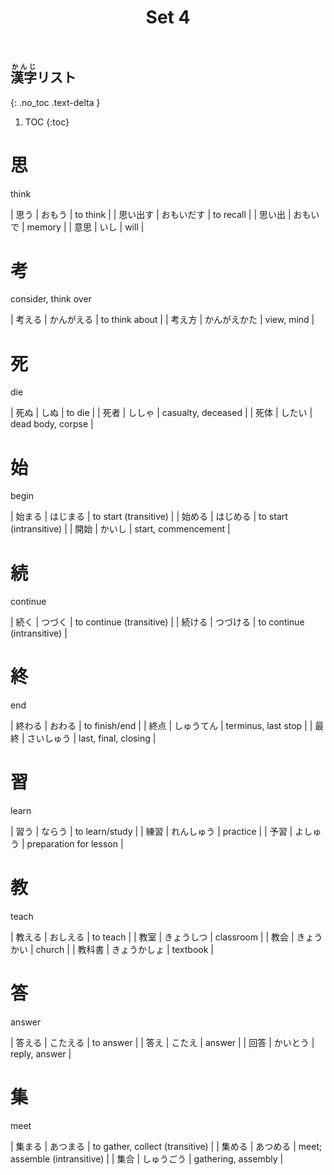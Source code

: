﻿---
layout: default
title: Set 4
parent: N4 Kanji List
grand_parent: <ruby>漢字<rt>かんじ</rt></ruby> Kanji
nav_order: 4
---

## <ruby>漢字<rt>かんじ</rt></ruby>リスト
{: .no_toc .text-delta }

1. TOC
{:toc}

# 思
think

| 思う	| おもう | to think	|
| 思い出す	| おもいだす | to recall |
| 思い出	| おもいで | memory |
| 意思	| いし | will |

# 考
consider,
think over

| 考える	| かんがえる | to think about	|
| 考え方	| かんがえかた | view, mind	|

# 死
die

| 死ぬ	| しぬ | to die |
| 死者	| ししゃ | casualty, deceased |
| 死体	| したい | dead body, corpse |

# 始
begin

| 始まる	| はじまる | to start (transitive) |
| 始める	| はじめる | to start (intransitive) |
| 開始	| かいし | start, commencement |

# 続
continue

| 続く	| つづく | to continue (transitive) |
| 続ける	| つづける | to continue (intransitive) |

# 終
end

| 終わる	| おわる | to finish/end |
| 終点	| しゅうてん | terminus, last stop |
| 最終	| さいしゅう | last, final, closing |

# 習
learn

| 習う	| ならう | to learn/study |
| 練習	| れんしゅう | practice |
| 予習	| よしゅう | preparation for lesson |

# 教
teach

| 教える	| おしえる | to teach |
| 教室	| きょうしつ | classroom |
| 教会	| きょうかい | church |
| 教科書	| きょうかしょ | textbook |

# 答
answer

| 答える	| こたえる | to answer |
| 答え	| こたえ | answer |
| 回答	| かいとう | reply, answer |

# 集
meet

| 集まる	| あつまる | to gather, collect (transitive) |
| 集める	| あつめる | meet; assemble (intransitive) |
| 集合	| しゅうごう | gathering, assembly |
